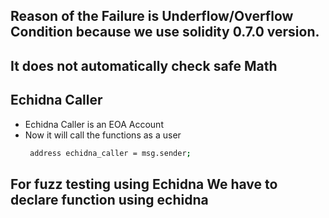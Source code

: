 ## Reason of the Failure is Underflow/Overflow Condition because we use solidity 0.7.0 version.

## It does not automatically check safe Math

## Echidna Caller

- Echidna Caller is an EOA Account
- Now it will call the functions as a user
  ```bash
   address echidna_caller = msg.sender;
  ```

## For fuzz testing using Echidna We have to declare function using echidna
